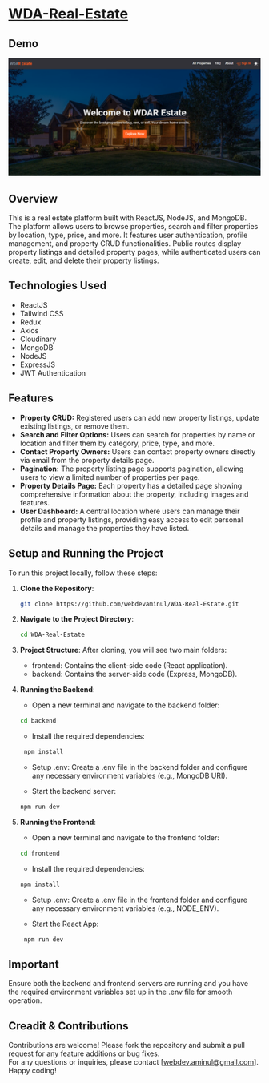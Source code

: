 # [WDA-Real-Estate](https://wda-real-estate.vercel.app)

## Demo

![WDA-Real-Estate-Demo-1](/frontend/src/assets/demo.png)

## Overview

This is a real estate platform built with ReactJS, NodeJS, and MongoDB. The platform allows users to browse properties, search and filter properties by location, type, price, and more. It features user authentication, profile management, and property CRUD functionalities. Public routes display property listings and detailed property pages, while authenticated users can create, edit, and delete their property listings.

## Technologies Used

- ReactJS
- Tailwind CSS
- Redux
- Axios
- Cloudinary
- MongoDB
- NodeJS
- ExpressJS
- JWT Authentication

## Features

- **Property CRUD:** Registered users can add new property listings, update existing listings, or remove them.
- **Search and Filter Options:** Users can search for properties by name or location and filter them by category, price, type, and more.
- **Contact Property Owners:** Users can contact property owners directly via email from the property details page.
- **Pagination:** The property listing page supports pagination, allowing users to view a limited number of properties per page.
- **Property Details Page:** Each property has a detailed page showing comprehensive information about the property, including images and features.
- **User Dashboard:** A central location where users can manage their profile and property listings, providing easy access to edit personal details and manage the properties they have listed.

## Setup and Running the Project

To run this project locally, follow these steps:

1. **Clone the Repository**:

   ```bash
   git clone https://github.com/webdevaminul/WDA-Real-Estate.git
   ```

2. **Navigate to the Project Directory**:

   ```bash
   cd WDA-Real-Estate
   ```

3. **Project Structure**: After cloning, you will see two main folders:

   - frontend: Contains the client-side code (React application).
   - backend: Contains the server-side code (Express, MongoDB).

4. **Running the Backend**:

   - Open a new terminal and navigate to the backend folder:

   ```bash
   cd backend
   ```

   - Install the required dependencies:

   ```bash
    npm install
   ```

   - Setup .env:
     Create a .env file in the backend folder and configure any necessary environment variables (e.g., MongoDB URI).

   - Start the backend server:

   ```bash
   npm run dev
   ```

5. **Running the Frontend**:

   - Open a new terminal and navigate to the frontend folder:

   ```bash
   cd frontend
   ```

   - Install the required dependencies:

   ```bash
   npm install
   ```

   - Setup .env:
     Create a .env file in the frontend folder and configure any necessary environment variables (e.g., NODE_ENV).

   - Start the React App:

   ```bash
    npm run dev
   ```

## Important

Ensure both the backend and frontend servers are running and you have the required environment variables set up in the .env file for smooth operation.

## Creadit & Contributions

Contributions are welcome! Please fork the repository and submit a pull request for any feature additions or bug fixes.  
For any questions or inquiries, please contact [webdev.aminul@gmail.com].  
Happy coding!
